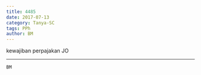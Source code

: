 ```yaml
---
title: 4485
date: 2017-07-13
category: Tanya-SC
tags: PPh
author: BM
---
```


kewajiban perpajakan JO

---



`BM`

